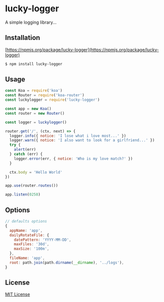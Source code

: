 lucky-logger
===

A simple logging library...

## Installation

[https://npmjs.org/package/lucky-logger](https://npmjs.org/package/lucky-logger)

```bash
$ npm install lucky-logger
```

## Usage

```javascript
const Koa = require('koa')
const Router = require('koa-router')
const luckylogger = require('lucky-logger')

const app = new Koa()
const router = new Router()

const logger = luckylogger()

router.get('/', (ctx, next) => {
  logger.info({ notice: 'I lose what i love most...' })
  logger.warn({ notice: 'I also want to look for a girlfriend...' })
  try {
    alert(err)
  } catch (err) {
    logger.error(err, { notice: 'Who is my love match?' })
  }

  ctx.body = 'Hello World'
})

app.use(router.routes())

app.listen(0258)

```

## Options
```javascript
// defaults options
{
  appName: 'app',
  dailyRotateFile: {
    datePattern: 'YYYY-MM-DD',
    maxFiles: '30d',
    maxSize: '100m',
  },
  fileName: 'app',
  root: path.join(path.dirname(__dirname), '../logs'),
}

```

## License
[MIT License](http://www.opensource.org/licenses/mit-license.php)
